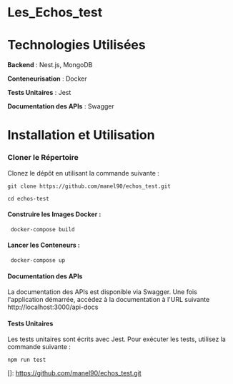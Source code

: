 # Les_Echos_test
# Technologies Utilisées
**Backend** : Nest.js, MongoDB

**Conteneurisation** : Docker

**Tests Unitaires** : Jest

**Documentation des APIs** : Swagger
# Installation et Utilisation
### Cloner le Répertoire
 Clonez le dépôt en utilisant la commande suivante :


`git clone https://github.com/manel90/echos_test.git` 

`cd echos-test`

#### Construire les Images Docker :

`
docker-compose build`

#### Lancer les Conteneurs :

`
docker-compose up`

#### Documentation des APIs
   La documentation des APIs est disponible via Swagger.
   Une fois l'application démarrée, accédez à la documentation à l'URL suivante http://localhost:3000/api-docs
#### Tests Unitaires
Les tests unitaires sont écrits avec Jest. Pour exécuter les tests, utilisez la commande suivante :

`npm run test`


[]: https://github.com/manel90/echos_test.git
